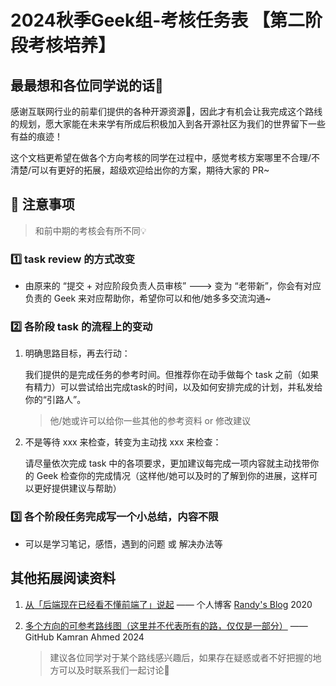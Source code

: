 # 2024秋季Geek组-考核任务表 【第二阶段考核培养】

## 最最想和各位同学说的话🧐
感谢互联网行业的前辈们提供的各种开源资源🙇，因此才有机会让我完成这个路线的规划，愿大家能在未来学有所成后积极加入到各开源社区为我们的世界留下一些有益的痕迹！

这个文档更希望在做各个方向考核的同学在过程中，感觉考核方案哪里不合理/不清楚/可以有更好的拓展，超级欢迎给出你的方案，期待大家的 PR~

## :triangular_flag_on_post: 注意事项 

> 和前中期的考核会有所不同💡

### :one: task review 的方式改变

* 由原来的 “提交 + 对应阶段负责人员审核” ---> 变为 “老带新”，你会有对应负责的 Geek 来对应帮助你，希望你可以和他/她多多交流沟通~

### :two: 各阶段 task 的流程上的变动

1. 明确思路目标，再去行动：

   我们提供的是完成任务的参考时间。但推荐你在动手做每个 task 之前（如果有精力）可以尝试给出完成task的时间，以及如何安排完成的计划，并私发给你的“引路人”。

   >  他/她或许可以给你一些其他的参考资料 or 修改建议

2. 不是等待 xxx 来检查，转变为主动找 xxx 来检查：

   请尽量依次完成 task 中的各项要求，更加建议每完成一项内容就主动找带你的 Geek 检查你的完成情况（这样他/她可以及时的了解到你的进展，这样可以更好提供建议与帮助）

### :three: 各个阶段任务完成写一个小总结，内容不限

* 可以是学习笔记，感悟，遇到的问题 或 解决办法等

## 其他拓展阅读资料

1. [从「后端现在已经看不懂前端了」说起](https://lutaonan.com/blog/to-frontend-prejudicers/) —— 个人博客 [Randy's Blog](https://lutaonan.com/) 2020

2. [多个方向的可参考路线图（这里并不代表所有的路，仅仅是一部分）](https://github.com/kamranahmedse/developer-roadmap/tree/master) —— GitHub Kamran Ahmed 2024

   > 建议各位同学对于某个路线感兴趣后，如果存在疑惑或者不好把握的地方可以及时联系我们一起讨论🤝
